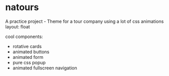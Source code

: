 # natours
A practice project - Theme for a tour company
using a lot of css animations
layout: float

cool components:
- rotative cards
- animated buttons
- animated form
- pure css popup
- animated fullscreen navigation
